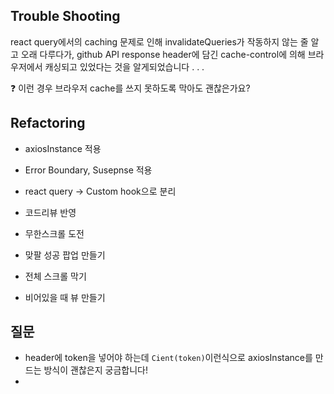 
## Trouble Shooting
react query에서의 caching 문제로 인해 invalidateQueries가 작동하지 않는 줄 알고 오래 다루다가, github API response header에 담긴 cache-control에 의해 브라우저에서 캐싱되고 있었다는 것을 알게되었습니다 . . .

❓ 이런 경우 브라우저 cache를 쓰지 못하도록 막아도 괜찮은가요?


## Refactoring
* axiosInstance 적용
* Error Boundary, Susepnse 적용
* react query -> Custom hook으로 분리
* 코드리뷰 반영
* 무한스크롤 도전

* 맞팔 성공 팝업 만들기
* 전체 스크롤 막기
* 비어있을 때 뷰 만들기

## 질문
* header에 token을 넣어야 하는데 `Cient(token)`이런식으로 axiosInstance를 만드는 방식이 괜찮은지 궁금합니다!
* 

